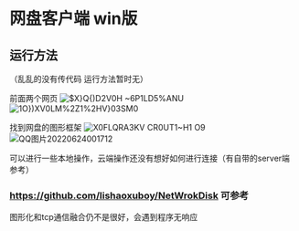 # 网盘客户端 win版

## 运行方法
（乱乱的没有传代码 运行方法暂时无）

前面两个网页 
![$X}Q{)D2V0H ~6P1LD5%ANU](https://user-images.githubusercontent.com/88700632/174423388-b2848e22-fa3c-4d60-9377-5a3ddc4db0b0.png)
![1O})XV0LM%2Z1%2HV}03SM0](https://user-images.githubusercontent.com/88700632/174423390-5f49769f-3650-4f47-9d81-33940a27cc1d.png)


找到网盘的图形框架
![X0FLQRA3KV CR0UT1~H1 O9](https://user-images.githubusercontent.com/88700632/175346858-11e331b0-69e1-4583-b52f-a2e6d7f0ec0d.png)
![QQ图片20220624001712](https://user-images.githubusercontent.com/88700632/175439061-5eba2d08-fad7-40a3-8874-d81c0360dfe4.jpg)

可以进行一些本地操作，云端操作还没有想好如何进行连接（有自带的server端参考）

### https://github.com/lishaoxuboy/NetWrokDisk  可参考

图形化和tcp通信融合仍不是很好，会遇到程序无响应
